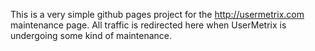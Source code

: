 This is a very simple github pages project for the http://usermetrix.com maintenance page. All traffic is redirected here when UserMetrix is undergoing some kind of maintenance.